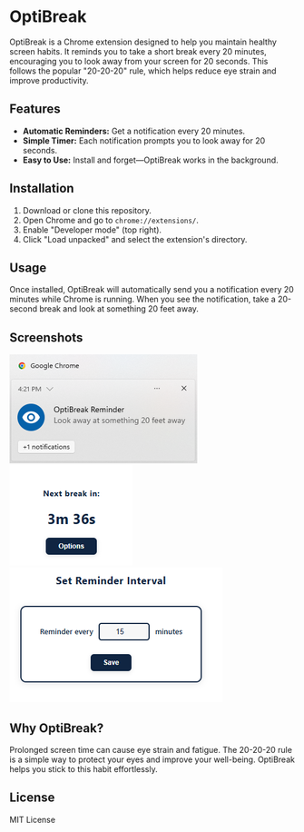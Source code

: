 # OptiBreak

OptiBreak is a Chrome extension designed to help you maintain healthy screen habits. It reminds you to take a short break every 20 minutes, encouraging you to look away from your screen for 20 seconds. This follows the popular "20-20-20" rule, which helps reduce eye strain and improve productivity.

## Features

- **Automatic Reminders:** Get a notification every 20 minutes.
- **Simple Timer:** Each notification prompts you to look away for 20 seconds.
- **Easy to Use:** Install and forget—OptiBreak works in the background.

## Installation

1. Download or clone this repository.
2. Open Chrome and go to `chrome://extensions/`.
3. Enable "Developer mode" (top right).
4. Click "Load unpacked" and select the extension's directory.

## Usage

Once installed, OptiBreak will automatically send you a notification every 20 minutes while Chrome is running. When you see the notification, take a 20-second break and look at something 20 feet away.

## Screenshots

![OptiBreak Notification](screenshot3.png)
![OptiBreak Popup](screenshot1.png)
![OptiBreak Options](screenshot2.png)

## Why OptiBreak?

Prolonged screen time can cause eye strain and fatigue. The 20-20-20 rule is a simple way to protect your eyes and improve your well-being. OptiBreak helps you stick to this habit effortlessly.

## License

MIT License
